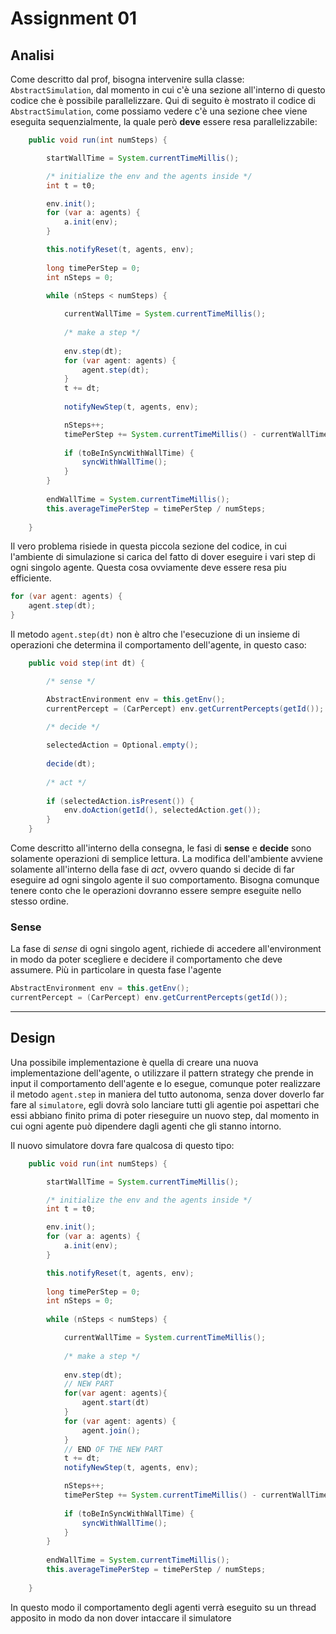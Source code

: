 # Assignment 01

## Analisi
Come descritto dal prof, bisogna intervenire sulla classe: ``AbstractSimulation``, dal momento in cui c'è una sezione all'interno di questo codice che è possibile parallelizzare. Qui di seguito è mostrato il codice di ``AbstractSimulation``, come possiamo vedere c'è una sezione chee viene eseguita sequenzialmente, la quale però **deve** essere resa parallelizzabile:
```java
	public void run(int numSteps) {		

		startWallTime = System.currentTimeMillis();

		/* initialize the env and the agents inside */
		int t = t0;

		env.init();
		for (var a: agents) {
			a.init(env);
		}

		this.notifyReset(t, agents, env);
		
		long timePerStep = 0;
		int nSteps = 0;
		
		while (nSteps < numSteps) {

			currentWallTime = System.currentTimeMillis();
		
			/* make a step */
			
			env.step(dt);
			for (var agent: agents) {
				agent.step(dt);
			}
			t += dt;
			
			notifyNewStep(t, agents, env);

			nSteps++;			
			timePerStep += System.currentTimeMillis() - currentWallTime;
			
			if (toBeInSyncWithWallTime) {
				syncWithWallTime();
			}
		}	
		
		endWallTime = System.currentTimeMillis();
		this.averageTimePerStep = timePerStep / numSteps;
		
	}
```
Il vero problema risiede in questa piccola sezione del codice, in cui l'ambiente di simulazione si carica del fatto di dover eseguire i vari step di ogni singolo agente. Questa cosa ovviamente deve essere resa piu efficiente.
```java
for (var agent: agents) {
    agent.step(dt);
}
```
Il metodo ``agent.step(dt)`` non è altro che l'esecuzione di un insieme di operazioni che determina il comportamento dell'agente, in questo caso:
```java
	public void step(int dt) {

		/* sense */

		AbstractEnvironment env = this.getEnv();		
		currentPercept = (CarPercept) env.getCurrentPercepts(getId());			

		/* decide */
		
		selectedAction = Optional.empty();
		
		decide(dt);
		
		/* act */
		
		if (selectedAction.isPresent()) {
			env.doAction(getId(), selectedAction.get());
		}
	}
```
Come descritto all'interno della consegna, le fasi di **sense** e **decide** sono solamente operazioni di semplice lettura. La modifica dell'ambiente avviene solamente all'interno della fase di *act*, ovvero quando si decide di far eseguire ad ogni singolo agente il suo comportamento. Bisogna comunque tenere conto che le operazioni dovranno essere sempre eseguite nello stesso ordine. 

### Sense
La fase di *sense* di ogni singolo agent, richiede di accedere all'environment in modo da poter scegliere e decidere il comportamento che deve assumere. Più in particolare in questa fase l'agente
```java
AbstractEnvironment env = this.getEnv();		
currentPercept = (CarPercept) env.getCurrentPercepts(getId());			
```

---
## Design
Una possibile implementazione è quella di creare una nuova implementazione dell'agente, o utilizzare il pattern strategy che prende in input il comportamento dell'agente e lo esegue, comunque poter realizzare il metodo ``agent.step`` in maniera del tutto autonoma, senza dover doverlo far fare al ``simulatore``, egli dovrà solo lanciare tutti gli agentie poi aspettari che essi abbiano finito prima di poter rieseguire un nuovo step, dal momento in cui ogni agente può dipendere dagli agenti che gli stanno intorno. 

Il nuovo simulatore dovra fare qualcosa di questo tipo: 
```java
	public void run(int numSteps) {		

		startWallTime = System.currentTimeMillis();

		/* initialize the env and the agents inside */
		int t = t0;

		env.init();
		for (var a: agents) {
			a.init(env);
		}

		this.notifyReset(t, agents, env);
		
		long timePerStep = 0;
		int nSteps = 0;
		
		while (nSteps < numSteps) {

			currentWallTime = System.currentTimeMillis();
		
			/* make a step */
			
			env.step(dt);
            // NEW PART
            for(var agent: agents){
                agent.start(dt)
            }
			for (var agent: agents) {
				agent.join();
			}
            // END OF THE NEW PART
			t += dt;
			notifyNewStep(t, agents, env);

			nSteps++;			
			timePerStep += System.currentTimeMillis() - currentWallTime;
			
			if (toBeInSyncWithWallTime) {
				syncWithWallTime();
			}
		}	
		
		endWallTime = System.currentTimeMillis();
		this.averageTimePerStep = timePerStep / numSteps;
		
	}
```
In questo modo il comportamento degli agenti verrà eseguito su un thread apposito in modo da non dover intaccare il simulatore
